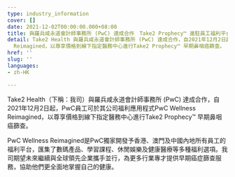 ```yaml
---
type: industry_information
cover: []
date: 2021-12-02T00:00:00.000+08:00
title: 與羅兵咸永道會計師事務所 (PwC) 達成合作　Take2 Prophecy™ 進駐員工福利平台
detail: Take2 Health 與羅兵咸永道會計師事務所 (PwC) 達成合作，自2021年12月2日起，PwC員工可於其公司福利應用程式PwC Wellness
  Reimagined，以尊享價格到線下指定醫務中心進行Take2 Prophecy™ 早期鼻咽癌篩查。
href: ''
slug: ''
languages:
- zh-HK

---
```

Take2 Health（下稱：我司）與羅兵咸永道會計師事務所 (PwC) 達成合作，自2021年12月2日起，PwC員工可於其公司福利應用程式PwC Wellness Reimagined，以尊享價格到線下指定醫務中心進行Take2 Prophecy™ 早期鼻咽癌篩查。

PwC Wellness Reimagined是PwC獨家開發予香港、澳門及中國內地所有員工的福利平台，匯集了數碼產品、學習課程、休閒娛樂及健康醫療等多種福利選項。我司期望未來繼續與全球領先企業攜手並行，為更多行業專才提供早期癌症篩查服務，協助他們更全面地掌握自己的健康。